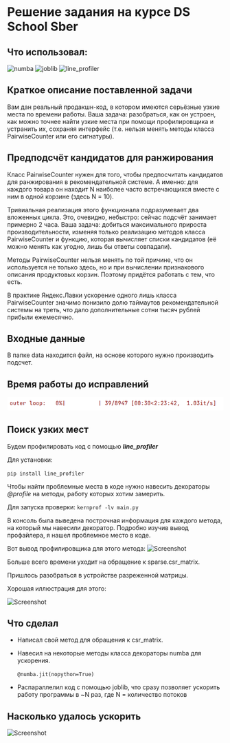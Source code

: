 # Решение задания на курсе DS School Sber

## Что использовал:
![numba](https://img.shields.io/badge/-numba-090909?style=for-the-badge&logo=numba)
![joblib](https://img.shields.io/badge/-joblib-fe8130?style=for-the-badge)
![line_profiler](https://img.shields.io/badge/-line_profiler-f0ff00?style=for-the-badge)

## Краткое описание поставленной задачи

Вам дан реальный продакшн-код, в котором имеются серьёзные узкие места 
по времени работы. Ваша задача: разобраться, как он устроен,
как можно точнее найти узкие места при помощи профилировщика
и устранить их, сохраняя интерфейс 
(т.е. нельзя менять методы класса PairwiseCounter или его
сигнатуры).

## Предподсчёт кандидатов для ранжирования
Класс PairwiseCounter нужен для того, чтобы предпосчитать кандидатов для ранжирования в рекомендательной системе. А именно: для каждого товара он находит N наиболее часто встречающихся вместе с ним в одной корзине (здесь N = 10).

Тривиальная реализация этого функционала подразумевает два вложенных цикла. Это, очевидно, небыстро: сейчас подсчёт занимает примерно 2 часа. Ваша задача: добиться максимального прироста производительности, изменяя только реализацию методов класса PairwiseCounter и функцию, которая вычисляет списки кандидатов (её можно менять как угодно, лишь бы ответы совпадали).

Методы PairwiseCounter нельзя менять по той причине, что он используется не только здесь, но и при вычислении признакового описания продуктовых корзин. Поэтому придётся работать с тем, что есть.

В практике Яндекс.Лавки ускорение одного лишь класса PairwiseCounter значимо понизило долю таймаутов рекомендательной системы на треть, что дало дополнительные сотни тысяч рублей прибыли ежемесячно.

## Входные данные

В папке data находится файл, на основе которого нужно производить подсчет.

## Время работы до исправлений
![Screenshot](photos/время_работы_исходного_кода.png)

## Поиск узких мест
Будем профилировать код с помощью ***line_profiler***

Для установки: 

```pip install line_profiler```

Чтобы найти проблемные места в коде нужно навесить декораторы *@profile* на методы, работу которых хотим замерить. 

Для запуска проверки:
```kernprof -lv main.py```

В консоль была выведена построчная информация для каждого метода, на который мы навесили декоратор. Подробно изучив вывод профайлера, я нашел проблемное место в коде.

Вот вывод профилировщика для этого метода:
![Screenshot](photos/профилировка.png)

Больше всего времени уходит на обращение к sparse.csr_matrix.

Пришлось разобраться в устройстве разреженной матрицы. 

Хорошая иллюстрация для этого:

![Screenshot](photos/csr.png)

## Что сделал
- Написал свой метод для обращения к csr_matrix. 
- Навесил на некоторые методы класса декораторы numba для ускорения. 
  
  ```@numba.jit(nopython=True)```
  
- Распараллелил код с помощью joblib, что сразу позволяет ускорить работу программы в ~N раз, где N = количеcтво потоков

## Насколько удалось ускорить
![Screenshot](photos/время_работы_моего_кода.png)
